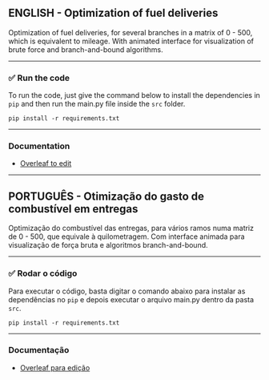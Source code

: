 ## ENGLISH - Optimization of fuel deliveries

Optimization of fuel deliveries, for several branches in a matrix of 0 - 500, which is equivalent to mileage. With animated interface for visualization of brute force and branch-and-bound algorithms.

--------------------

### ✅ Run the code

To run the code, just give the command below to install the dependencies in `pip` and then run the main.py file inside the `src` folder.

```
pip install -r requirements.txt
```

--------------------
### Documentation
- [Overleaf to edit](https://www.overleaf.com/4476556134jqrktrpymrnx)

---------------------

## PORTUGUÊS - Otimização do gasto de combustível em entregas

Optimização do combustível das entregas, para vários ramos numa matriz de 0 - 500, que equivale à quilometragem. Com interface animada para visualização de força bruta e algoritmos branch-and-bound.

--------------------

### ✅ Rodar o código

Para executar o código, basta digitar o comando abaixo para instalar as dependências no `pip` e depois executar o arquivo main.py dentro da pasta `src`.

```
pip install -r requirements.txt
```

--------------------
### Documentação
- [Overleaf para edição](https://www.overleaf.com/4476556134jqrktrpymrnx)

